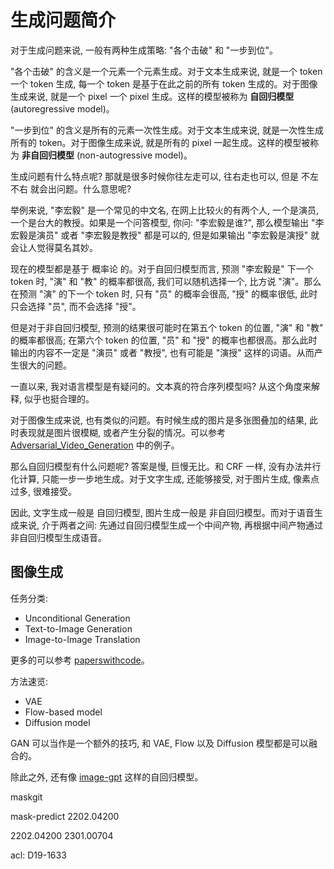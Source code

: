 
# 生成问题简介

对于生成问题来说, 一般有两种生成策略: "各个击破" 和 "一步到位"。

"各个击破" 的含义是一个元素一个元素生成。对于文本生成来说, 就是一个 token 一个 token 生成, 每一个 token 是基于在此之前的所有 token 生成的。对于图像生成来说, 就是一个 pixel 一个 pixel 生成。这样的模型被称为 **自回归模型** (autoregressive model)。

"一步到位" 的含义是所有的元素一次性生成。对于文本生成来说, 就是一次性生成所有的 token。对于图像生成来说, 就是所有的 pixel 一起生成。这样的模型被称为 **非自回归模型** (non-autogressive model)。

生成问题有什么特点呢? 那就是很多时候你往左走可以, 往右走也可以, 但是 不左不右 就会出问题。什么意思呢?

举例来说, "李宏毅" 是一个常见的中文名, 在网上比较火的有两个人, 一个是演员, 一个是台大的教授。如果是一个问答模型, 你问: "李宏毅是谁?", 那么模型输出 "李宏毅是演员" 或者 "李宏毅是教授" 都是可以的, 但是如果输出 "李宏毅是演授" 就会让人觉得莫名其妙。

现在的模型都是基于 概率论 的。对于自回归模型而言, 预测 "李宏毅是" 下一个 token 时, "演" 和 "教" 的概率都很高, 我们可以随机选择一个, 比方说 "演"。那么在预测 "演" 的下一个 token 时, 只有 "员" 的概率会很高, "授" 的概率很低, 此时只会选择 "员", 而不会选择 "授"。

但是对于非自回归模型, 预测的结果很可能时在第五个 token 的位置, "演" 和 "教" 的概率都很高; 在第六个 token 的位置, "员" 和 "授" 的概率也都很高。那么此时输出的内容不一定是 "演员" 或者 "教授", 也有可能是 "演授" 这样的词语。从而产生很大的问题。

一直以来, 我对语言模型是有疑问的。文本真的符合序列模型吗? 从这个角度来解释, 似乎也挺合理的。

对于图像生成来说, 也有类似的问题。有时候生成的图片是多张图叠加的结果, 此时表现就是图片很模糊, 或者产生分裂的情况。可以参考 [Adversarial_Video_Generation](https://github.com/dyelax/Adversarial_Video_Generation) 中的例子。

那么自回归模型有什么问题呢? 答案是慢, 巨慢无比。和 CRF 一样, 没有办法并行化计算, 只能一步一步地生成。对于文字生成, 还能够接受, 对于图片生成, 像素点过多, 很难接受。

因此, 文字生成一般是 自回归模型, 图片生成一般是 非自回归模型。而对于语音生成来说, 介于两者之间: 先通过自回归模型生成一个中间产物, 再根据中间产物通过非自回归模型生成语音。

## 图像生成

任务分类:

+ Unconditional Generation
+ Text-to-Image Generation
+ Image-to-Image Translation

更多的可以参考 [paperswithcode](https://paperswithcode.com/area/computer-vision/image-generation)。

方法速览:

+ VAE
+ Flow-based model
+ Diffusion model

GAN 可以当作是一个额外的技巧, 和 VAE, Flow 以及 Diffusion 模型都是可以融合的。

除此之外, 还有像 [image-gpt](https://openai.com/research/image-gpt) 这样的自回归模型。

maskgit

mask-predict 2202.04200

2202.04200
2301.00704

acl: D19-1633
